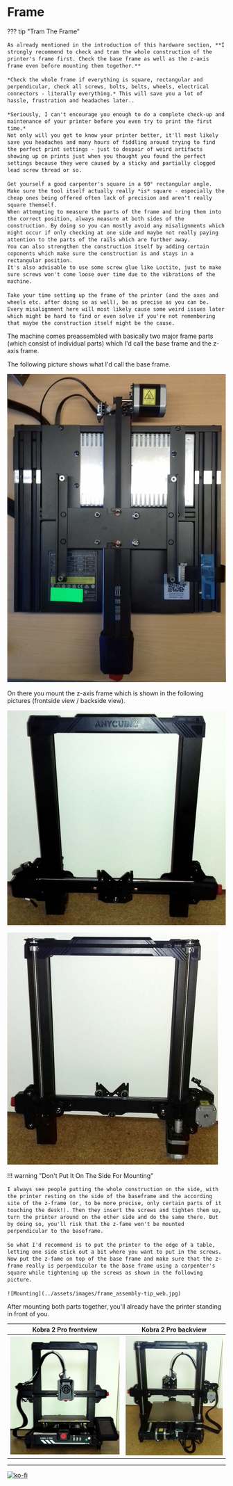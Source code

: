 # Frame 

??? tip "Tram The Frame"  

    As already mentioned in the introduction of this hardware section, **I strongly recommend to check and tram the whole construction of the printer's frame first. Check the base frame as well as the z-axis frame even before mounting them together.**  

    *Check the whole frame if everything is square, rectangular and perpendicular, check all screws, bolts, belts, wheels, electrical connectors - literally everything.* This will save you a lot of hassle, frustration and headaches later..  

    *Seriously, I can't encourage you enough to do a complete check-up and maintenance of your printer before you even try to print the first time.*    
    Not only will you get to know your printer better, it'll most likely save you headaches and many hours of fiddling around trying to find the perfect print settings - just to despair of weird artifacts showing up on prints just when you thought you found the perfect settings because they were caused by a sticky and partially clogged lead screw thread or so.   

    Get yourself a good carpenter's square in a 90° rectangular angle. Make sure the tool itself actually really *is* square - especially the cheap ones being offered often lack of precision and aren't really square themself.  
    When attempting to measure the parts of the frame and bring them into the correct position, always measure at both sides of the construction. By doing so you can mostly avoid any misalignments which might occur if only checking at one side and maybe not really paying attention to the parts of the rails which are further away.  
    You can also strengthen the construction itself by adding certain coponents which make sure the construction is and stays in a rectangular position.  
    It's also advisable to use some screw glue like Loctite, just to make sure screws won't come loose over time due to the vibrations of the machine.  

    Take your time setting up the frame of the printer (and the axes and wheels etc. after doing so as well), be as precise as you can be. Every misalignment here will most likely cause some weird issues later which might be hard to find or even solve if you're not remembering that maybe the construction itself might be the cause.   

The machine comes preassembled with basically two major frame parts (which consist of individual parts) which I'd call the base frame and the z-axis frame.  

The following picture shows what I'd call the base frame.  

![Base frame](../assets/images/frame_K2Pro_baseframe_web.jpg)   

On there you mount the z-axis frame which is shown in the following pictures (frontside view / backside view).  

![Z-axis frame](../assets/images/axes_K2Pro_z-frame-front_web.jpg)   

![Z-axis frame](../assets/images/axes_K2Pro_z-frame-back_web.jpg)   


!!! warning "Don't Put It On The Side For Mounting"

    I always see people putting the whole construction on the side, with the printer resting on the side of the baseframe and the according site of the z-frame (or, to be more precise, only certain parts of it touching the desk!). Then they insert the screws and tighten them up, turn the printer around on the other side and do the same there. But by doing so, you'll risk that the z-fame won't be mounted perpendicular to the baseframe.  
    
    So what I'd recommend is to put the printer to the edge of a table, letting one side stick out a bit where you want to put in the screws.  
    Now put the z-fame on top of the base frame and make sure that the z-frame really is perpendicular to the base frame using a carpenter's square while tightening up the screws as shown in the following picture.  

    ![Mounting](../assets/images/frame_assembly-tip_web.jpg)  
    
After mounting both parts together, you'll already have the printer standing in front of you.  

| Kobra 2 Pro frontview | Kobra 2 Pro backview |  
|:---------------------:|:--------------------:| 
| ![Kobra 2 Pro front](assets/images/printer_K2Pro_front2_web.jpg) |  ![Kobra 2 Pro back](assets/images/printer_K2Pro_back_web.jpg) | 

---

[![ko-fi](https://ko-fi.com/img/githubbutton_sm.svg)](https://ko-fi.com/U6U5NPB51)  
